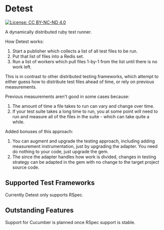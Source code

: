 # Detest

[![License: CC BY-NC-ND 4.0](https://img.shields.io/badge/License-CC_BY--NC--ND_4.0-lightgrey.svg)](https://creativecommons.org/licenses/by-nc-nd/4.0/)

A dynamically distributed ruby test runner.

How Detest works:
1. Start a publisher which collects a list of all test files to be run.
2. Put that list of files into a Redis set.
3. Run a list of workers which pull files 1-by-1 from the list until there is no work left.

This is in contrast to other distributed testing frameworks, which attempt to either guess how to distribute test files ahead of time, or rely on previous measurements.

Previous measurements aren't good in some cases because:
1. The amount of time a file takes to run can vary and change over time.
2. If your test suite takes a long time to run, you at some point will need to run and measure all of the files in the suite - which can take quite a while.

Added bonuses of this approach:
1. You can augment and upgrade the testing approach, including adding measurement instrumentation, just by upgrading the adapter.  You need do nothing to your code, just upgrade the gem.
2. The since the adapter handles how work is divided, changes in testing strategy can be adapted in the gem with no change to the target project source code.

## Supported Test Frameworks

Currently Detest only supports RSpec.

## Outstanding Features

Support for Cucumber is planned once RSpec support is stable.
